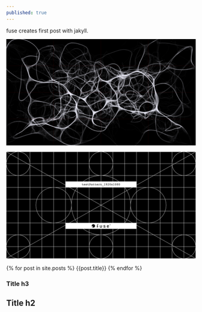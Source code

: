 ```yaml
---
published: true
---
```

fuse creates first post with jakyll.

![Image of Yaktocat](/images/stigmergy_dokk.png)

![fuse pattern for dokk](/images/test_pattern_fuse_1920x1080.png)


{% for post in site.posts %}
{{post.title}}
{% endfor %}	

### Title h3
## Title h2
